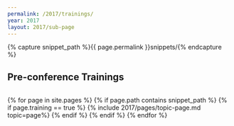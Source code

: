 ```yaml
---
permalink: /2017/trainings/
year: 2017
layout: 2017/sub-page
---
```

{% capture snippet_path %}{{ page.permalink }}snippets/{% endcapture %}

<div class="container" id="trainings">

<section class="main-content text-center" id="topic-trainings">
<h2>Pre-conference Trainings</h2>

<img scr="http://europeantestingconference.eu/images/2017/Trainings.png">

{% for page in site.pages %}
{% if page.path contains snippet_path %}
{% if page.training == true %}
 {% include 2017/pages/topic-page.md  topic=page%}
{% endif %}
{% endif %}
{% endfor %}

</section></div>
